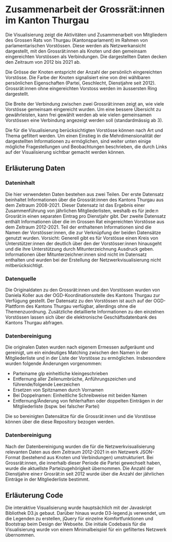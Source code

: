 # Zusammenarbeit der Grossrät:innen im Kanton Thurgau

Die Visualisierung zeigt die Aktivitäten und Zusammenarbeit von Mitgliedern des Grossen Rats von Thurgau (Kantonsparlament) im Rahmen von parlamentarischen Vorstössen. Diese werden als Netzwerkansicht dargestellt, mit den Grossrät:innen als Knoten und den gemeinsam eingereichten Vorstössen als Verbindungen. Die dargestellten Daten decken den Zeitraum von 2012 bis 2021 ab.

Die Grösse der Knoten entspricht der Anzahl der persönlich eingereichten Vorstösse. Die Farbe der Knoten signalisiert eine von drei wählbaren persönlichen Eigenschaften (Partei, Geschlecht, Dienstjahre seit 2012). Grossrät:innen ohne eingereichten Vorstoss werden im äussersten Ring dargestellt.

Die Breite der Verbindung zwischen zwei Grossrät:innen zeigt an, wie viele Vorstösse gemeinsam eingereicht wurden. Um eine bessere Übersicht zu gewährleisten, kann frei gewählt werden ab wie vielen gemeinsamen Vorstössen eine Verbindung angezeigt werden soll (standardmässig ab 3).

Die für die Visualisierung berücksichtigten Vorstösse können nach Art und Thema gefiltert werden. Um einen Einstieg in die Mehrdimensionalität der dargestellten Informationen zu ermöglichen, sind weiter unten einige mögliche Fragestellungen und Beobachtungen beschrieben, die durch Links auf der Visualisierung sichtbar gemacht werden können. 

## Erläuterung Daten

### Dateninhalt

Die hier verwendeten Daten bestehen aus zwei Teilen. Der erste Datensatz beinhaltet Informationen über die Grossrät:innen des Kantons Thurgau aus dem Zeitraum 2008-2021. Dieser Datensatz ist das Ergebnis einer Zusammenführung von jährlichen Mitgliederlisten, weshalb es für jede:n Grosrät:in einen separaten Eintrag pro Dienstjahr gibt.
Der zweite Datensatz enthält Informationen über die im Grossen Rat eingereichten Vorstösse aus dem Zeitraum 2012-2021. Teil der enthaltenen Informationen sind die Namen der Vorstösser:innen, die zur Verknüpfung der beiden Datensätze genutzt wurden.
Vorsicht: Generell gibt es für Vorstösse einen Kreis von Unterstützer:innen der deutlich über den der Vorstösser:innen hinausgeht und die ihre Unterstützung durch Mitunterzeichnung Ausdruck geben. Informationen über Mitunterzeichner:innen sind nicht im Datensatz enthalten und wurden bei der Erstellung der Netzwerkvisualisierung nicht mitberücksichtigt. 

### Datenquelle

Die Originaldaten zu den Grossrät:innen und den Vorstössen wurden von Daniela Koller aus der OGD-Koordinationsstelle des Kantons Thurgau zur Verfügung gestellt. Der Datensatz zu den Vorstössen ist auch auf der OGD-Plattform des Kantons Thurgau verfügbar, allerdings ohne die Themenzuordnung. Zusätzliche detaillierte Informationen zu den einzelnen Vorstössen lassen sich über die elektronische Geschäftsdatenbank des Kantons Thurgau abfragen. 

### Datenbereinigung

Die originalen Daten wurden nach eigenem Ermessen aufgeräumt und gereinigt, um ein eindeutiges Matching zwischen den Namen in der Mitgliederliste und in der Liste der Vorstösse zu ermöglichen. Insbesondere wurden folgende Änderungen vorgenommen:

- Parteiname glp einheitliche kleingeschrieben
- Entfernung aller Zeilenumbrüche, Anführungszeichen und führende/folgende Leerzeichen
- Ersetzen von Spitznamen durch Vornamen
- Bei Doppelnamen: Einheitliche Schreibweise mit beiden Namen
- Entfernung/Änderung von fehlerhaften oder doppelten Einträgen in der Mitgliederliste (bspw. bei falscher Partei)

Die so bereinigten Datensätze für die Grossrät:innen und die Vorstösse können über die diese Repository bezogen werden.

### Datenbereinigung

Nach der Datenbereinigung wurden die für die Netzwerkvisualisierung relevanten Daten aus dem Zeitraum 2012-2021 in ein Netzwerk JSON-Format (bestehend aus Knoten und Verbindungen) umstrukturiert.
Bei Grossrät:innen, die innerhalb dieser Periode die Partei gewechselt haben, wurde die aktuellste Parteizugehörigkeit übernommen.
Die Anzahl der Dienstjahre eine:r Grosrät:in seit 2012 wurde über die Anzahl der jährlichen Einträge in der Mitgliederliste bestimmt. 

## Erläuterung Code

Die interaktive Visualisierung wurde hauptsächlich mit der Javaskript Bibliothek D3.js gebaut. Darüber hinaus wurde D3-legend.js verwendet, um die Legenden zu erstellen, jQuery für einzelne Komfortfunktionen und Bootstrap beim Design der Webseite.
Die initiale Codebasis für die Visualisierung wurde von einem Minimalbeispiel für ein gefiltertes Netzwerk übernommen.

